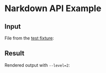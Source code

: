 # Narkdown API Example

## Input

File from the [test fixture](/test/spec/full.js):

<? @source {javascript} ../test/fixtures/full.js ?>

## Result

Rendered output with `--level=2`:

<? @exec mkapi test/fixtures/full.js --level=2 ?>

